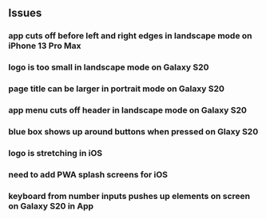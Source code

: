 ## Issues

### app cuts off before left and right edges in landscape mode on iPhone 13 Pro Max
### logo is too small in landscape mode on Galaxy S20
### page title can be larger in portrait mode on Galaxy S20
### app menu cuts off header in landscape mode on Galaxy S20
### blue box shows up around buttons when pressed on Glaxy S20
### logo is stretching in iOS
### need to add PWA splash screens for iOS
### keyboard from number inputs pushes up elements on screen on Galaxy S20 in App

